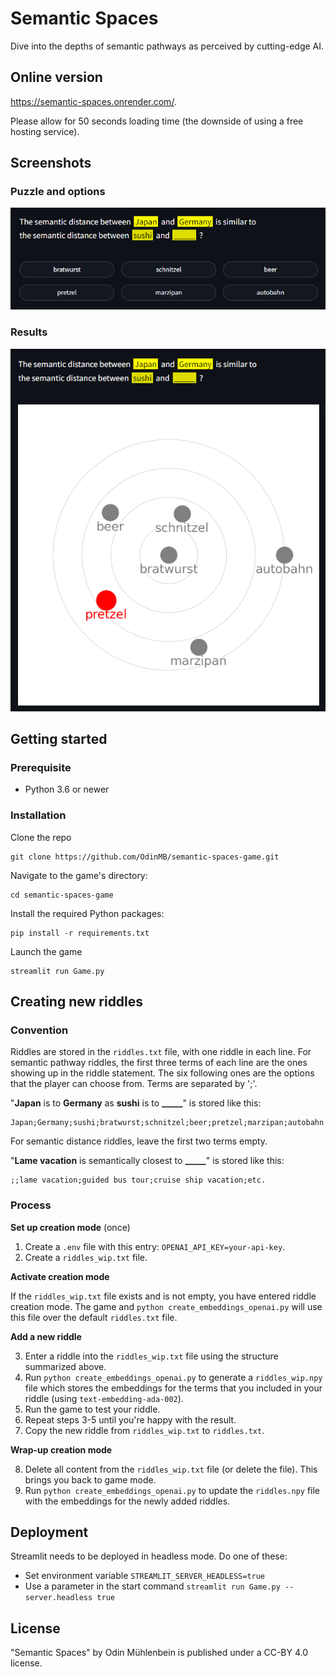 # Semantic Spaces

Dive into the depths of semantic pathways as perceived by cutting-edge AI.

## Online version

https://semantic-spaces.onrender.com/.

Please allow for 50 seconds loading time (the downside of using a free hosting service).

## Screenshots

### Puzzle and options

![Puzzle and options](img/screen1.png)

### Results

![Results](img/screen2.png)

## Getting started

### Prerequisite

- Python 3.6 or newer

### Installation

Clone the repo

    git clone https://github.com/OdinMB/semantic-spaces-game.git

Navigate to the game's directory:

    cd semantic-spaces-game

Install the required Python packages:

    pip install -r requirements.txt

Launch the game

    streamlit run Game.py

## Creating new riddles

### Convention

Riddles are stored in the `riddles.txt` file, with one riddle in each line. For semantic pathway riddles, the first three terms of each line are the ones showing up in the riddle statement. The six following ones are the options that the player can choose from. Terms are separated by ';'.

"**Japan** is to **Germany** as **sushi** is to **\_\_\_\_\_**" is stored like this:

    Japan;Germany;sushi;bratwurst;schnitzel;beer;pretzel;marzipan;autobahn

For semantic distance riddles, leave the first two terms empty.

"**Lame vacation** is semantically closest to **\_\_\_\_\_**" is stored like this:

    ;;lame vacation;guided bus tour;cruise ship vacation;etc.

### Process

**Set up creation mode** (once)

1. Create a `.env` file with this entry: `OPENAI_API_KEY=your-api-key`.
2. Create a `riddles_wip.txt` file.

**Activate creation mode**

If the `riddles_wip.txt` file exists and is not empty, you have entered riddle creation mode. The game and `python create_embeddings_openai.py` will use this file over the default `riddles.txt` file.

**Add a new riddle**

3. Enter a riddle into the `riddles_wip.txt` file using the structure summarized above.
4. Run `python create_embeddings_openai.py` to generate a `riddles_wip.npy` file which stores the embeddings for the terms that you included in your riddle (using `text-embedding-ada-002`).
5. Run the game to test your riddle.
6. Repeat steps 3-5 until you're happy with the result.
7. Copy the new riddle from `riddles_wip.txt` to `riddles.txt`.

**Wrap-up creation mode**

8. Delete all content from the `riddles_wip.txt` file (or delete the file). This brings you back to game mode.
9. Run `python create_embeddings_openai.py` to update the `riddles.npy` file with the embeddings for the newly added riddles.

## Deployment

Streamlit needs to be deployed in headless mode. Do one of these:

- Set environment variable `STREAMLIT_SERVER_HEADLESS=true`
- Use a parameter in the start command `streamlit run Game.py --server.headless true`

## License

"Semantic Spaces" by Odin Mühlenbein is published under a CC-BY 4.0 license.
